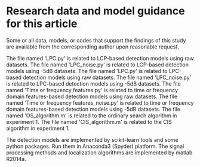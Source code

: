 # Research data and model guidance for this article
Some or all data, models, or codes that support the findings of this study are available from the corresponding author upon reasonable request.

The file named 'LPC.py' is related to LCP-based detection models using raw datasets. 
The file named 'LPC_noise.py' is related to LCP-based detection models using -5dB datasets. 
The file named 'LPC.py' is related to LPC-based detection models using raw datasets. 
The file named 'LPC_noise.py' is related to LPC-based detection models using -5dB datasets. 
The file named 'Time or frequency features.py' is related to time or frequency domain features-based detection models using raw datasets. 
The file named 'Time or frequency features_noise.py' is related to time or frequency domain features-based detection models using -5dB datasets.
The file named 'OS_algorithm.m' is related to the ordinary search algorithm in experiment 1.
The file named 'CIS_algorithm.m' is related to the CIS algorithm in experiment 1.

The detection models are implemented by scikit-learn tools and some python packages. Run them in Anaconda3 (Spyder) platform. 
The signal processing methods and localization algorithms are implemented by matlab R2014a.
